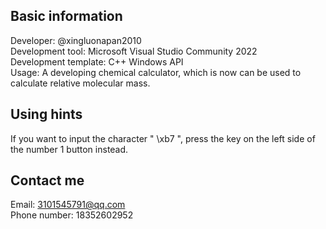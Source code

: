 ## Basic information  
Developer: @xingluonapan2010  
Development tool: Microsoft Visual Studio Community 2022  
Development template: C++ Windows API  
Usage: A developing chemical calculator, which is now can be used to calculate relative molecular mass.
## Using hints  
If you want to input the character " \xb7 ", press the key on the left side of the number 1 button instead.  
## Contact me  
Email: 3101545791@qq.com  
Phone number: 18352602952

